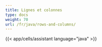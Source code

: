 ```yaml
---
title: Lignes et colonnes
type: docs
weight: 70
url: /fr/java/rows-and-columns/
---
```




{{< app/cells/assistant language="java" >}}
